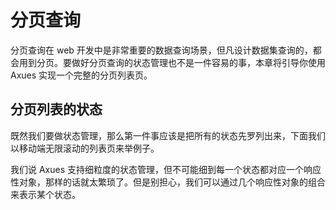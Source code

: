 # 分页查询

分页查询在 web 开发中是非常重要的数据查询场景，但凡设计数据集查询的，都会用到分页。要做好分页查询的状态管理也不是一件容易的事，本章将引导你使用 Axues 实现一个完整的分页列表页。

## 分页列表的状态

既然我们要做状态管理，那么第一件事应该是把所有的状态先罗列出来，下面我们以移动端无限滚动的列表页来举例子。

我们说 Axues 支持细粒度的状态管理，但不可能细到每一个状态都对应一个响应性对象，那样的话就太繁琐了。但是别担心，我们可以通过几个响应性对象的组合来表示某个状态。
